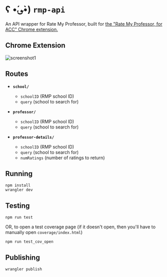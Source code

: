 # ʕ •́؈•̀) `rmp-api`

An API wrapper for Rate My Professor, built for [the "Rate My Professor, for ACC" Chrome extension.](https://chrome.google.com/webstore/detail/rate-my-professor-for-acc/oekeigfkekkohaffahehenjejpdpnpdp)

## Chrome Extension

![screenshot1](https://user-images.githubusercontent.com/52974834/217102990-8b4b1dc8-4e6c-4436-adf3-52cb7169d538.png)


## Routes
- **`school/`**
  - `schoolID` (RMP school ID)
  - `query` (school to search for)

- **`professor/`**
  - `schoolID` (RMP school ID)
  - `query` (school to search for)

- **`professor-details/`**
  - `schoolID` (RMP school ID)
  - `query` (school to search for)
  - `numRatings` (number of ratings to return)

## Running
```
npm install
wrangler dev
```

## Testing
```
npm run test
```
OR, to open a test coverage page (if it doesn't open, then you'll have to manually open `coverage/index.html`)
```
npm run test_cov_open
```

## Publishing
```
wrangler publish
```
